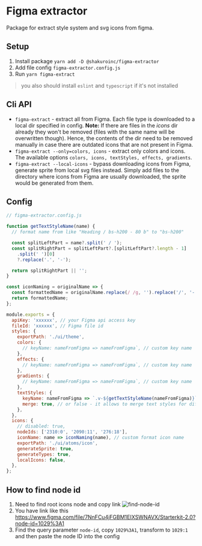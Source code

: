 # Figma extractor

Package for extract style system and svg icons from figma.

## Setup

1. Install package `yarn add -D @shakuroinc/figma-extractor`
2. Add file config `figma-extractor.config.js`
3. Run `yarn figma-extract`

> you also should install `eslint` and `typescript` if it's not installed

## Cli API

- `figma-extract` - extract all from Figma. Each file type is downloaded to a local dir specified in config. **Note:** If there are files in the _icons_ dir already they won't be removed (files with the same name will be overwritten though). Hence, the contents of the dir need to be removed manually in case there are outdated icons that are not present in Figma.
- `figma-extract --only=colors, icons` - extract only colors and icons. The available options `colors, icons, textStyles, effects, gradients`.
- `figma-extract --local-icons` - bypass downloading icons from Figma, generate sprite from local svg files instead. Simply add files to the directory where icons from Figma are usually downloaded, the sprite would be generated from them.

## Config

```js
// figma-extractor.config.js

function getTextStyleName(name) {
  // format name from like "Heading / bs-h200 - 80 b" to "bs-h200"

  const splitLeftPart = name?.split(' / ');
  const splitRightPart = splitLeftPart?.[splitLeftPart?.length - 1]
    .split(' ')[0]
    ?.replace('.', '-');

  return splitRightPart || '';
}

const iconNaming = originalName => {
  const formattedName = originalName.replace(/ /g, '').replace('/', '-');
  return formattedName;
};

module.exports = {
  apiKey: 'xxxxxx', // your Figma api access key
  fileId: 'xxxxxx', // Figma file id
  styles: {
    exportPath: './ui/theme',
    colors: {
      // keyName: nameFromFigma => nameFromFigma`, // custom key name
    },
    effects: {
      // keyName: nameFromFigma => nameFromFigma`, // custom key name
    },
    gradients: {
      // keyName: nameFromFigma => nameFromFigma`, // custom key name
    },
    textStyles: {
      keyName: nameFromFigma => `.v-${getTextStyleName(nameFromFigma)}`,
      merge: true, // or false - it allows to merge text styles for different screen sizes to a signle style
    },
  },
  icons: {
    // disabled: true,
    nodeIds: ['2310:0', '2090:11', '276:18'],
    iconName: name => iconNaming(name), // custom format icon name
    exportPath: './ui/atoms/icon',
    generateSprite: true,
    generateTypes: true,
    localIcons: false,
  },
};
```

## How to find node id

1. Need to find root icons node and copy link
   ![find-node-id](https://github.com/shakurocom/figma-extractor/raw/master/media/how-to-find-node-id.png)
2. You have link like this https://www.figma.com/file/7NnFCu4jFGBM1EIXSWNAVX/Starterkit-2.0?node-id=1029%3A1
3. Find the query parameter `node-id`, copy `1029%3A1`, transform to `1029:1` and then paste the node ID into the config
